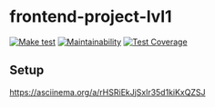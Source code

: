 # frontend-project-lvl1

[![Make test](https://github.com/ildariq/frontend-project-lvl1/workflows/Make%20test/badge.svg)](https://github.com/ildariq/frontend-project-lvl1/actions)
[![Maintainability](https://api.codeclimate.com/v1/badges/a99a88d28ad37a79dbf6/maintainability)](https://codeclimate.com/github/codeclimate/codeclimate/maintainability)
[![Test Coverage](https://api.codeclimate.com/v1/badges/a99a88d28ad37a79dbf6/test_coverage)](https://codeclimate.com/github/codeclimate/codeclimate/test_coverage)

## Setup
https://asciinema.org/a/rHSRiEkJjSxlr35d1kiKxQZSJ